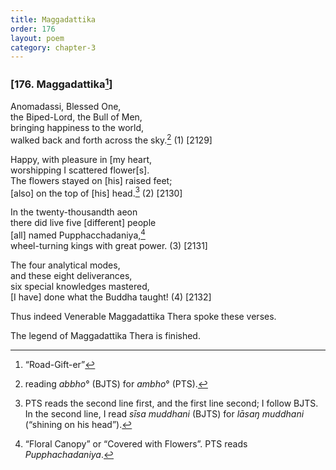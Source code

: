 ```yaml
---
title: Maggadattika
order: 176
layout: poem
category: chapter-3
---
```


### \[176. Maggadattika[^1]\]

Anomadassi, Blessed One,  
the Biped-Lord, the Bull of Men,  
bringing happiness to the world,  
walked back and forth across the sky.[^2] (1) \[2129\]

Happy, with pleasure in \[my heart,  
worshipping I scattered flower\[s\].  
The flowers stayed on \[his\] raised feet;  
\[also\] on the top of \[his\] head.[^3] (2) \[2130\]

In the twenty-thousandth aeon  
there did live five \[different\] people  
\[all\] named Pupphacchadaniya,[^4]  
wheel-turning kings with great power. (3) \[2131\]

The four analytical modes,  
and these eight deliverances,  
six special knowledges mastered,  
\[I have\] done what the Buddha taught! (4) \[2132\]

Thus indeed Venerable Maggadattika Thera spoke these verses.

The legend of Maggadattika Thera is finished.

[^1]: “Road-Gift-er”

[^2]: reading *abbho*° (BJTS) for *ambho*° (PTS).

[^3]: PTS reads the second line first, and the first line second; I follow BJTS. In the second line, I read *sīsa muddhani* (BJTS) for *lāsaŋ muddhani* (“shining on his head”).

[^4]: “Floral Canopy” or “Covered with Flowers”. PTS reads *Pupphachadaniya*.
